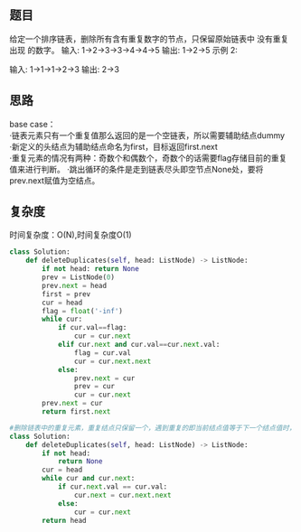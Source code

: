 ## 题目
给定一个排序链表，删除所有含有重复数字的节点，只保留原始链表中 没有重复出现 的数字。
输入: 1->2->3->3->4->4->5
输出: 1->2->5
示例 2:

输入: 1->1->1->2->3
输出: 2->3
## 思路
base case：  
·链表元素只有一个重复值那么返回的是一个空链表，所以需要辅助结点dummy  
·新定义的头结点为辅助结点命名为first，目标返回first.next  
·重复元素的情况有两种：奇数个和偶数个，奇数个的话需要flag存储目前的重复值来进行判断。
·跳出循环的条件是走到链表尽头即空节点None处，要将prev.next赋值为空结点。

## 复杂度
时间复杂度：O(N),时间复杂度O(1)

```python
class Solution:
    def deleteDuplicates(self, head: ListNode) -> ListNode:
        if not head: return None
        prev = ListNode(0)
        prev.next = head
        first = prev
        cur = head
        flag = float('-inf')
        while cur:
            if cur.val==flag:
                cur = cur.next
            elif cur.next and cur.val==cur.next.val:
                flag = cur.val
                cur = cur.next.next
            else:
                prev.next = cur
                prev = cur
                cur = cur.next
        prev.next = cur
        return first.next
```
```python
#删除链表中的重复元素，重复结点只保留一个，遇到重复的即当前结点值等于下一个结点值时，跳过下一结点即当前结点的next等于next的next即可。
class Solution:
    def deleteDuplicates(self, head: ListNode) -> ListNode:
        if not head:
            return None
        cur = head        
        while cur and cur.next:
            if cur.next.val == cur.val:
                cur.next = cur.next.next
            else:
                cur = cur.next
        return head
```

